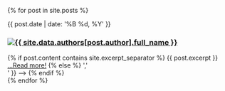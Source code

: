 {% for post in site.posts %}
  <div class="blog-post spacing">
    <span class="date">
      {{ post.date | date: '%B %d, %Y' }}
    </span>
    <h3>
      <a href="http://twitter.com/{{ site.data.authors[post.author].twitter_handle }}">
        <img src="{{ site.data.authors[post.author].image_path }}" alt="{{ site.data.authors[post.author].full_name }}" class="profile" />
      </a>
     <!-- <a href="{{ post.url }}">{{ post.title }}</a> -->
    </h3>
    {% if post.content contains site.excerpt_separator %}
      {{ post.excerpt }}
      <a href="{{ post.url | prepend: site.baseurl }}">...Read more!</a>
    {% else %}
      <!-- {{ post.content | replace_first: '<!--more-->','<br>' }} -->
    {% endif %}
  </div>
{% endfor %}
